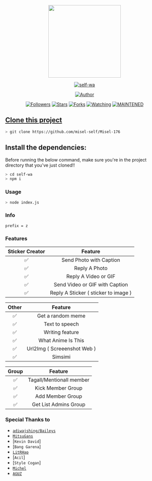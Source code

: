 <p align="center">
<img src="https://raw.githubusercontent.com/LitRHap/self-wa/main/LitRHap/IMG-20210225-WA0563.jpg" width="230" height="230"/>
</p>
<p align="center">
<a href="#"><img title="self-wa" src="https://img.shields.io/badge/Termux Whatsapp Bot-green?colorA=%23ff0000&colorB=%23017e40&style=for-the-badge"></a>
</p>
<p align="center">
<a href="https://github.com/LitRHap"><img title="Author" src="https://img.shields.io/badge/Author-Michel-red.svg?style=for-the-badge&logo=github"></a>
</p>
<p align="center">
<a href="https://github.com/LitRHap/followers"><img title="Followers" src="https://img.shields.io/github/followers/LitRHap?color=blue&style=flat-square"></a>
<a href="https://github.com/LitRHap/self-wa/stargazers/"><img title="Stars" src="https://img.shields.io/github/stars/LitRHap/self-wa?color=red&style=flat-square"></a>
<a href="https://github.com/LitRHap/self-wa/network/members"><img title="Forks" src="https://img.shields.io/github/forks/LitRHap/self-wa?color=red&style=flat-square"></a>
<a href="https://github.com/LitRHap/self-wa/watchers"><img title="Watching" src="https://img.shields.io/github/watchers/LitRHap/self-wa?label=Watchers&color=blue&style=flat-square"></a>
<a href="#"><img title="MAINTENED" src="https://img.shields.io/badge/MAINTENED-YES-blue.svg"</a>
</p>

## Clone this project

```bash
> git clone https://github.com/misel-self/Misel-176
```

## Install the dependencies:
Before running the below command, make sure you're in the project directory that
you've just cloned!!

```bash
> cd self-wa
> npm i
```

### Usage
```bash
> node index.js
```

### Info
```
prefix = z
```

### Features

| Sticker Creator |                Feature           |
| :-----------: | :--------------------------------: |
|       ✅       | Send Photo with Caption          |
|       ✅       | Reply A Photo                    |
|       ✅       | Reply A Video or GIF             |
|       ✅       | Send Video or GIF with Caption   |
|       ✅       | Reply A Sticker ( sticker to image ) |

| Other  |                     Feature                     |
| :------------: | :---------------------------------------------: |
|       ✅        |   Get a random meme             |
|       ✅        |   Text to speech                |
|       ✅        |   Writing feature 				|
|       ✅        |   What Anime Is This 			|
|       ✅        |   Url2Img ( Screeenshot Web )   |
|       ✅        |   Simsimi		                |

| Group  |                     Feature               |
| :-----------: | :--------------------------------: |
|       ✅        |   Tagall/Mentionall member       |
|       ✅        |   Kick Member Group	             |
|       ✅        |   Add Member Group	             |
|       ✅        |   Get List Admins Group          |

### Special Thanks to
* [`adiwajshing/Baileys`](https://github.com/adiwajshing/Baileys)
* [`MitsuGans`](https://github.com/MitsuGans)
* [`Kevin David`]
* [`Bang Garena`]
* [`LitRHap`](https://instagram.com/litrhap.goat)
* [`Acil`]
* [`Style Cogan`]
* [`Michel`](https://github.com/Michel-176) 
* [`AGUZ`](https://github.com/Michel-176/Aguz) 
